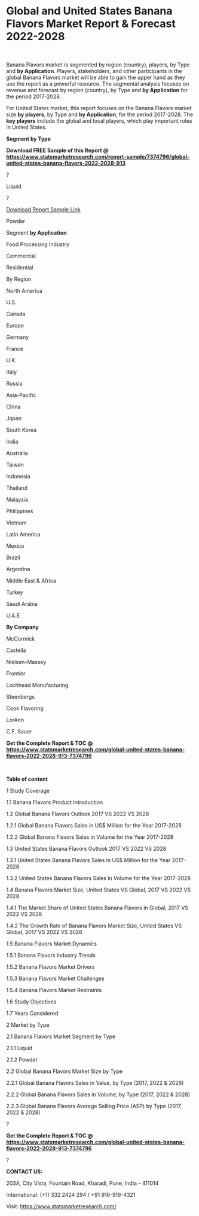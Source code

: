 <h1>Global and United States Banana Flavors Market Report & Forecast 2022-2028</h1><br/><p>Banana Flavors market is segmented by region (country), players, by Type and <strong>by Application</strong>. Players, stakeholders, and other participants in the global Banana Flavors market will be able to gain the upper hand as they use the report as a powerful resource. The segmental analysis focuses on revenue and forecast by region (country), by Type and <strong>by Application</strong> for the period 2017-2028.</p>
 
 
 
 <p>For United States market, this report focuses on the Banana Flavors market size <strong>by players</strong>, by Type and <strong>by Application</strong>, for the period 2017-2028. The <strong>key players</strong> include the global and local players, which play important roles in United States.</p>
 
 
 
 <p><strong>Segment by Type</strong></p>
 
 
 
 <div><b>Download FREE Sample of this Report @ <a href="https://www.statsmarketresearch.com/download-free-sample/7374796/global-united-states-banana-flavors-2022-2028-913">https://www.statsmarketresearch.com/report-sample/7374796/global-united-states-banana-flavors-2022-2028-913</a></b></div>
 
 
 
 <p>? </p>
 
 
 
 <p>Liquid</p>
 
 
 
 <p>? </p>
 
 
 
 <p><a href="https://www.statsmarketresearch.com/download-free-sample/7374796/global-united-states-banana-flavors-2022-2028-913">Download Report Sample Link</a></p>
 
 
 
 <p>Powder</p>
 
 
 
 <p>Segment <strong>by Application</strong></p>
 
 
 
 <p>Food Processing Industry</p>
 
 
 
 <p>Commercial</p>
 
 
 
 <p>Residential</p>
 
 
 
 <p>By Region</p>
 
 
 
 <p>North America</p>
 
 
 
 <p>U.S.</p>
 
 
 
 <p>Canada</p>
 
 
 
 <p>Europe</p>
 
 
 
 <p>Germany</p>
 
 
 
 <p>France</p>
 
 
 
 <p>U.K.</p>
 
 
 
 <p>Italy</p>
 
 
 
 <p>Russia</p>
 
 
 
 <p>Asia-Pacific</p>
 
 
 
 <p>China</p>
 
 
 
 <p>Japan</p>
 
 
 
 <p>South Korea</p>
 
 
 
 <p>India</p>
 
 
 
 <p>Australia</p>
 
 
 
 <p>Taiwan</p>
 
 
 
 <p>Indonesia</p>
 
 
 
 <p>Thailand</p>
 
 
 
 <p>Malaysia</p>
 
 
 
 <p>Philippines</p>
 
 
 
 <p>Vietnam</p>
 
 
 
 <p>Latin America</p>
 
 
 
 <p>Mexico</p>
 
 
 
 <p>Brazil</p>
 
 
 
 <p>Argentina</p>
 
 
 
 <p>Middle East & Africa</p>
 
 
 
 <p>Turkey</p>
 
 
 
 <p>Saudi Arabia</p>
 
 
 
 <p>U.A.E</p>
 
 
 
 <p><strong>By Company</strong></p>
 
 
 
 <p>McCormick</p>
 
 
 
 <p>Castella</p>
 
 
 
 <p>Nielsen-Massey</p>
 
 
 
 <p>Frontier</p>
 
 
 
 <p>Lochhead Manufacturing</p>
 
 
 
 <p>Steenbergs</p>
 
 
 
 <p>Cook Flavoring</p>
 
 
 
 <p>LorAnn</p>
 
 
 
 <p>C.F. Sauer</p>
 
 
 
 <div><b>Get the Complete Report & TOC @ <a href="https://www.statsmarketresearch.com/global-united-states-banana-flavors-2022-2028-913-7374796">https://www.statsmarketresearch.com/global-united-states-banana-flavors-2022-2028-913-7374796</a></b></div>
 
 
 
 <p><br />
 
 <b>Table of content</b></p>
 
 
 
 <p>1 Study Coverage<br />
 
 1.1 Banana Flavors Product Introduction<br />
 
 1.2 Global Banana Flavors Outlook 2017 VS 2022 VS 2028<br />
 
 1.2.1 Global Banana Flavors Sales in US$ Million for the Year 2017-2028<br />
 
 1.2.2 Global Banana Flavors Sales in Volume for the Year 2017-2028<br />
 
 1.3 United States Banana Flavors Outlook 2017 VS 2022 VS 2028<br />
 
 1.3.1 United States Banana Flavors Sales in US$ Million for the Year 2017-2028<br />
 
 1.3.2 United States Banana Flavors Sales in Volume for the Year 2017-2028<br />
 
 1.4 Banana Flavors Market Size, United States VS Global, 2017 VS 2022 VS 2028<br />
 
 1.4.1 The Market Share of United States Banana Flavors in Global, 2017 VS 2022 VS 2028<br />
 
 1.4.2 The Growth Rate of Banana Flavors Market Size, United States VS Global, 2017 VS 2022 VS 2028<br />
 
 1.5 Banana Flavors Market Dynamics<br />
 
 1.5.1 Banana Flavors Industry Trends<br />
 
 1.5.2 Banana Flavors Market Drivers<br />
 
 1.5.3 Banana Flavors Market Challenges<br />
 
 1.5.4 Banana Flavors Market Restraints<br />
 
 1.6 Study Objectives<br />
 
 1.7 Years Considered<br />
 
 2 Market by Type<br />
 
 2.1 Banana Flavors Market Segment by Type<br />
 
 2.1.1 Liquid<br />
 
 2.1.2 Powder<br />
 
 2.2 Global Banana Flavors Market Size by Type<br />
 
 2.2.1 Global Banana Flavors Sales in Value, by Type (2017, 2022 & 2028)<br />
 
 2.2.2 Global Banana Flavors Sales in Volume, by Type (2017, 2022 & 2028)<br />
 
 2.2.3 Global Banana Flavors Average Selling Price (ASP) by Type (2017, 2022 & 2028)<br />
 
 ? </p>
 
 
 
 <div><b>Get the Complete Report & TOC @ <a href="https://www.statsmarketresearch.com/global-united-states-banana-flavors-2022-2028-913-7374796">https://www.statsmarketresearch.com/global-united-states-banana-flavors-2022-2028-913-7374796</a></b></div>
 
 
 
 <p>? </p>
 
 
 
 <p><b>CONTACT US:</b><br />
 
 203A, City Vista, Fountain Road, Kharadi, Pune, India - 411014<br />
 
 International: (+1) 332 2424 294 / +91 916-916-4321<br />
 
 Visit: <a href="https://www.statsmarketresearch.com/">https://www.statsmarketresearch.com/</a></p>